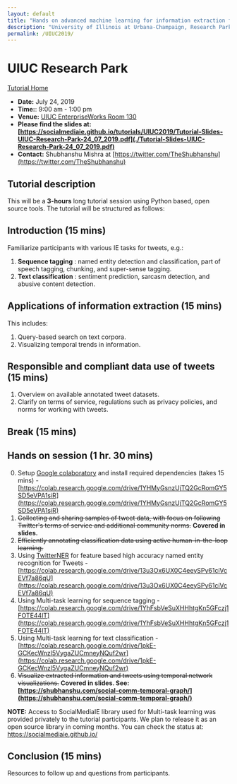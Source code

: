 ```yaml
---
layout: default
title: "Hands on advanced machine learning for information extraction from tweets --- tasks, data, and open source tools"
description: "University of Illinois at Urbana-Champaign, Research Park on July 24th 2019. 9:00 a.m. - 1:00 p.m."
permalink: /UIUC2019/
---
```


# UIUC Research Park

[Tutorial Home](../)

* **Date:** July 24, 2019
* **Time:**: 9:00 am - 1:00 pm
* **Venue:** [UIUC EnterpriseWorks Room 130](https://calendars.illinois.edu/detail/5115?eventId=33346311)
* **Please find the slides at: [https://socialmediaie.github.io/tutorials/UIUC2019/Tutorial-Slides-UIUC-Research-Park-24_07_2019.pdf](./Tutorial-Slides-UIUC-Research-Park-24_07_2019.pdf)**
* **Contact:** Shubhanshu Mishra at [https://twitter.com/TheShubhanshu](https://twitter.com/TheShubhanshu)

## Tutorial description

This will be a **3-hours**  long tutorial session using Python based, open source tools. The tutorial will be structured as follows:

## Introduction (15 mins)

Familiarize participants with various IE tasks for tweets, e.g.:

1. **Sequence tagging** : named entity detection and classification, part of speech tagging, chunking, and super-sense tagging.
2. **Text classification** : sentiment prediction, sarcasm detection, and abusive content detection.

## Applications of information extraction (15 mins)

This includes:

1. Query-based search on text corpora.
2. Visualizing temporal trends in information.

## Responsible and compliant data use of tweets (15 mins)

1. Overview on available annotated tweet datasets.
2. Clarify on terms of service, regulations such as privacy policies, and norms for working with tweets.

## Break (15 mins)

## Hands on session (1 hr. 30 mins)

0. Setup [Google colaboratory](https://colab.research.google.com/) and install required dependencies (takes 15 mins) -[https://colab.research.google.com/drive/1YHMyGsnzUjTQ2GcRomGY5SD5eVPA1siR](https://colab.research.google.com/drive/1YHMyGsnzUjTQ2GcRomGY5SD5eVPA1siR)
1. ~~Collecting and sharing samples of tweet data, with focus on following Twitter&#39;s terms of service and additional community norms.~~ **Covered in slides.** 
2. ~~Efficiently annotating classification data using active human-in-the-loop learning.~~
3. Using [TwitterNER](https://github.com/napsternxg/TwitterNER/) for feature based high accuracy named entity recognition for Tweets - [https://colab.research.google.com/drive/13u3Ox6UX0C4eeySPy61ciVcEVf7a86qU](https://colab.research.google.com/drive/13u3Ox6UX0C4eeySPy61ciVcEVf7a86qU)
4. Using Multi-task learning for sequence tagging - [https://colab.research.google.com/drive/1YhFsbVeSuXHHhtgKn5GFczj1FOTE44lT](https://colab.research.google.com/drive/1YhFsbVeSuXHHhtgKn5GFczj1FOTE44lT)
5. Using Multi-task learning for text classification - [https://colab.research.google.com/drive/1pkE-GCKecWnzl5VygaZUCmneyNQuf2wr](https://colab.research.google.com/drive/1pkE-GCKecWnzl5VygaZUCmneyNQuf2wr)
6. ~~Visualize extracted information and tweets using temporal network visualizations.~~ **Covered in slides. See: [https://shubhanshu.com/social-comm-temporal-graph/](https://shubhanshu.com/social-comm-temporal-graph/)**

**NOTE:** Access to SocialMediaIE library used for Multi-task learning was provided privately to the tutorial participants. We plan to release it as an open source library in coming months. You can check the status at: https://socialmediaie.github.io/

## Conclusion (15 mins)

Resources to follow up and questions from participants.

